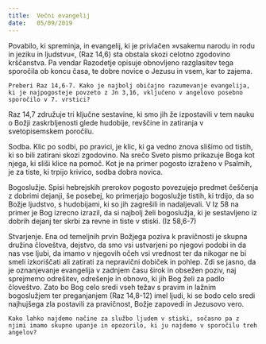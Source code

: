 ```yaml
---
title:  Večni evangelij
date:   05/09/2019
---
```


Povabilo, ki spreminja, in evangelij, ki je privlačen »vsakemu narodu in rodu in jeziku in ljudstvu«, (Raz 14,6) sta obstala skozi celotno zgodovino krščanstva. Pa vendar Razodetje opisuje obnovljeno razglasitev tega sporočila ob koncu časa, te dobre novice o Jezusu in vsem, kar to zajema.

`Preberi Raz 14,6-7. Kako je najbolj običajno razumevanje evangelija, ki je najpogosteje povzeto z Jn 3,16, vključeno v angelovo posebno sporočilo v 7. vrstici?`

Raz 14,7 združuje tri ključne sestavine, ki smo jih že izpostavili v tem nauku o Božji zaskrbljenosti glede hudobije, revščine in zatiranja v svetopisemskem poročilu.

Sodba. Klic po sodbi, po pravici, je klic, ki ga vedno znova slišimo od tistih, ki so bili zatirani skozi zgodovino. Na srečo Sveto pismo prikazuje Boga kot njega, ki sliši klice na pomoč. Kot je na primer pogosto izraženo v Psalmih, je za tiste, ki trpijo krivico, sodba dobra novica.

Bogoslužje. Spisi hebrejskih prerokov pogosto povezujejo predmet češčenja z dobrimi dejanji, še posebej, ko primerjajo bogoslužje tistih, ki trdijo, da so Božje ljudstvo, s hudobijami, ki so jih zagrešili in nadaljevali. V Iz 58 na primer je Bog izrecno izrazil, da si najbolj želi bogoslužja, ki je sestavljeno iz dobrih dejanj ter skrbi za revne in tiste v stiski. (Iz 58,6-7)

Stvarjenje. Ena od temeljnih prvin Božjega poziva k pravičnosti je skupna družina človeštva, dejstvo, da smo vsi ustvarjeni po njegovi podobi in da nas vse ljubi, da imamo v njegovih očeh vsi vrednost ter da nikogar ne bi smeli izkoriščati ali zatirati za nepravični dobiček in pohlep. Zdi se jasno, da je oznanjevanje evangelija v zadnjem času širok in obsežen poziv, naj sprejmemo odrešitev, odrešenje in obnovo, ki jih Bog želi za padlo človeštvo. Zato bo Bog celo sredi vseh težav s pravim in lažnim bogoslužjem ter preganjanjem (Raz 14,8-12) imel ljudi, ki se bodo celo sredi najhujšega zla postavili za pravičnost, Božje zapovedi in Jezusovo vero.

`Kako lahko najdemo načine za službo ljudem v stiski, sočasno pa z njimi imamo skupno upanje in opozorilo, ki ju najdemo v sporočilu treh angelov?`
